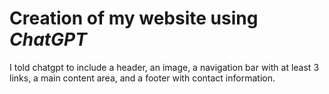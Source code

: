 # Creation of my website using _ChatGPT_  

I told chatgpt to include a header, an image, a navigation bar with at least 3 links, a main content area, and a footer with contact information.